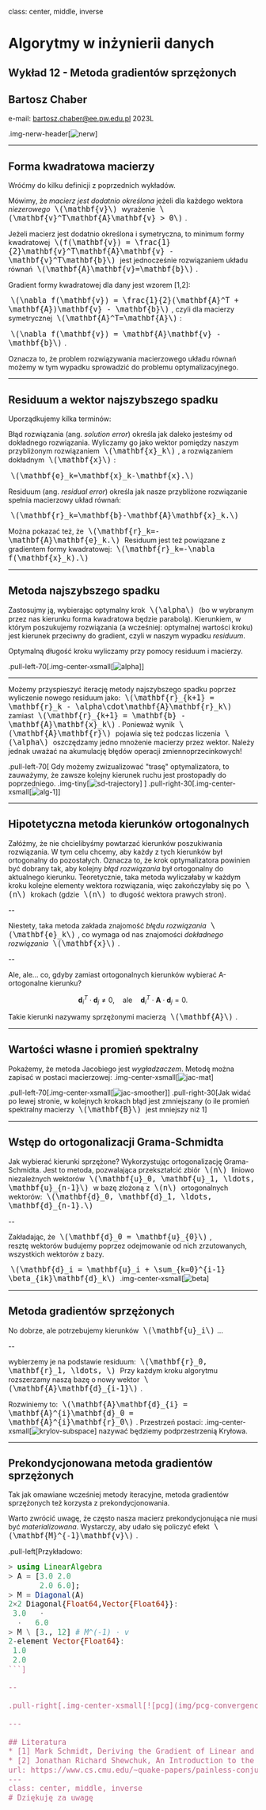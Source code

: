 class: center, middle, inverse
<style>	.remark-slide pre { overflow: visible; } </style>
<style>	.remark-code, code { padding: 5px; font-family: monospace; font-size: 15px;} </style>
<style> .img-center img { max-height: 620px; width: auto; } </style>
<style> .img-tiny img { max-width: 80%; } </style>
<style>	.attention { color: #ffb570; } </style>
<style>	.has-jax { background: none; font-size: 13pt } </style>
<style> .-fullscreen img { width: 0; height: 0; }
.full-height img { max-width: 100%; }
.full-width img { max-height: 100%; }
.fullscreen img {
  position: absolute;
  top: 0; left: 0;
}
</style>
<style>.pull-left-30 { float: left; width: 35%; }</style>
<style>.pull-left-70 { float: left; width: 63%; }</style>
<style>.pull-right-30 { float: right; width: 35%;}</style>
<style>.pull-right-70 { float: right; width: 63%;}</style>

# Algorytmy w inżynierii danych

## Wykład 12 - Metoda gradientów sprzężonych

## Bartosz Chaber

e-mail: bartosz.chaber@ee.pw.edu.pl
2023L

.img-nerw-header[![nerw](https://www.nerw.pw.edu.pl/var/nerw/storage/images/pasek-logo/4045-3-pol-PL/Pasek-logo.png)]

---

## Forma kwadratowa macierzy

Wróćmy do kilku definicji z poprzednich wykładów.

Mówimy, że _macierz jest dodatnio określona_ jeżeli dla każdego wektora _niezerowego_ `\(\mathbf{v}\)` wyrażenie `\(\mathbf{v}^T\mathbf{A}\mathbf{v} > 0\)`.

Jeżeli macierz jest dodatnio określona i symetryczna, to minimum formy kwadratowej
`\(f(\mathbf{v}) = \frac{1}{2}\mathbf{v}^T\mathbf{A}\mathbf{v} - \mathbf{v}^T\mathbf{b}\)`
jest jednocześnie rozwiązaniem układu równań `\(\mathbf{A}\mathbf{v}=\mathbf{b}\)`.

Gradient formy kwadratowej dla dany jest wzorem [1,2]:

`\(\nabla f(\mathbf{v}) = \frac{1}{2}(\mathbf{A}^T + \mathbf{A})\mathbf{v} - \mathbf{b}\)`,
czyli dla macierzy symetrycznej `\(\mathbf{A}^T=\mathbf{A}\)`:
 
`\(\nabla f(\mathbf{v}) = \mathbf{A}\mathbf{v} - \mathbf{b}\)`.

Oznacza to, że problem rozwiązywania macierzowego układu równań możemy w tym wypadku sprowadzić do problemu optymalizacyjnego.

---

## Residuum a wektor najszybszego spadku
Uporządkujemy kilka terminów:

Błąd rozwiązania (ang. _solution error_) określa jak daleko jesteśmy od dokładnego rozwiązania.
Wyliczamy go jako wektor pomiędzy naszym przybliżonym rozwiązaniem `\(\mathbf{x}_k\)`,
a rozwiązaniem dokładnym `\(\mathbf{x}\)`:

`\(\mathbf{e}_k=\mathbf{x}_k-\mathbf{x}.\)`

Residuum (ang. _residual error_) określa jak nasze przybliżone rozwiązanie spełnia macierzowy układ równań:

`\(\mathbf{r}_k=\mathbf{b}-\mathbf{A}\mathbf{x}_k.\)`

Można pokazać też, że `\(\mathbf{r}_k=-\mathbf{A}\mathbf{e}_k.\)`
Residuum jest też powiązane z gradientem formy kwadratowej: `\(\mathbf{r}_k=-\nabla f(\mathbf{x}_k).\)`

---

## Metoda najszybszego spadku

Zastosujmy ją, wybierając optymalny krok `\(\alpha\)` (bo w wybranym przez nas kierunku forma kwadratowa będzie parabolą).
Kierunkiem, w którym poszukujemy rozwiązania (a wcześniej: optymalnej wartości kroku) jest kierunek przeciwny do gradient, czyli w naszym wypadku _residuum_.

Optymalną długość kroku wyliczamy przy pomocy residuum i macierzy.

.pull-left-70[.img-center-xsmall[![alpha](img/alpha-steepest.png)]]

---

Możemy przyspieszyć iterację metody najszybszego spadku poprzez wyliczenie nowego residuum jako:
`\(\mathbf{r}_{k+1} = \mathbf{r}_k - \alpha\cdot\mathbf{A}\mathbf{r}_k\)`
zamiast `\(\mathbf{r}_{k+1} = \mathbf{b} - \mathbf{A}\mathbf{x}_k\)`.
Ponieważ wynik `\(\mathbf{A}\mathbf{r}\)` pojawia się też podczas liczenia `\(\alpha\)` oszczędzamy jedno mnożenie macierzy przez wektor. Należy jednak uważać na akumulację błędów operacji zmiennoprzecinkowych!

.pull-left-70[
Gdy możemy zwizualizować "trasę" optymalizatora, to zauważymy, że zawsze kolejny kierunek ruchu jest prostopadły do poprzedniego.
.img-tiny[![sd-trajectory](img/sd-trajectory.png)]
]
.pull-right-30[.img-center-xsmall[![alg-1](img/algorithm-steepest.png)]]

---

## Hipotetyczna metoda kierunków ortogonalnych

Załóżmy, że nie chcielibyśmy powtarzać kierunków poszukiwania rozwiązania. W tym celu chcemy, aby każdy
z tych kierunków był ortogonalny do pozostałych. Oznacza to, że krok optymalizatora powinien być dobrany
tak, aby kolejny _błąd rozwiązania_ był ortogonalny do aktualnego kierunku.
Teoretycznie, taka metoda wyliczałaby w każdym kroku kolejne elementy wektora rozwiązania, więc zakończyłaby
się po `\(n\)` krokach (gdzie `\(n\)` to długość wektora prawych stron).

--

Niestety, taka metoda zakłada znajomość _błędu rozwiązania_ `\(\mathbf{e}_k\)`, co wymaga od nas znajomości
_dokładnego rozwiązania_ `\(\mathbf{x}\)`.

--

Ale, ale... co, gdyby zamiast ortogonalnych kierunków wybierać A-ortogonalne kierunku?

$$ \mathbf{d}_i^T \cdot \mathbf{d}_j \neq 0,\quad\text{ale}\quad \mathbf{d}_i^T \cdot \mathbf{A} \cdot \mathbf{d}_j = 0.$$

Takie kierunki nazywamy sprzężonymi macierzą `\(\mathbf{A}\)`.

---

## Wartości własne i promień spektralny
Pokażemy, że metoda Jacobiego jest _wygładzaczem_.
Metodę można zapisać w postaci macierzowej:
.img-center-xsmall[![jac-mat](img/jac-mat.png)]

.pull-left-70[.img-center-xsmall[![jac-smoother](img/jac-smoother.png)]]
.pull-right-30[Jak widać po lewej stronie, w kolejnych krokach błąd jest zmniejszany
(o ile promień spektralny macierzy `\(\mathbf{B}\)` jest mniejszy niż 1]

---

## Wstęp do ortogonalizacji Grama-Schmidta

Jak wybierać kierunki sprzężone? Wykorzystując ortogonalizację Grama-Schmidta.
Jest to metoda, pozwalająca przekształcić zbiór `\(n\)` liniowo niezależnych wektorów
`\(\mathbf{u}_0, \mathbf{u}_1, \ldots, \mathbf{u}_{n-1}\)`
w bazę złożoną z `\(n\)` ortogonalnych wektorów:
`\(\mathbf{d}_0, \mathbf{d}_1, \ldots, \mathbf{d}_{n-1}.\)`

--

Zakładając, że `\(\mathbf{d}_0 = \mathbf{u}_{0}\)`, resztę wektorów budujemy poprzez odejmowanie
od nich zrzutowanych, wszystkich wektorów z bazy.

`\(\mathbf{d}_i = \mathbf{u}_i + \sum_{k=0}^{i-1} \beta_{ik}\mathbf{d}_k\)`
.img-center-xsmall[![beta](img/beta-conjugate.png)]

---

## Metoda gradientów sprzężonych

No dobrze, ale potrzebujemy kierunków `\(\mathbf{u}_i\)`...

--

wybierzemy je na podstawie residuum: `\(\mathbf{r}_0, \mathbf{r}_1, \ldots, \)`
Przy każdym kroku algorytmu rozszerzamy naszą bazę o nowy wektor `\(\mathbf{A}\mathbf{d}_{i-1}\)`.

Rozwiniemy to: `\(\mathbf{A}\mathbf{d}_{i} = \mathbf{A}^{i}\mathbf{d}_0 = \mathbf{A}^{i}\mathbf{r}_0\)`.
Przestrzeń postaci:
.img-center-xsmall[![krylov-subspace](img/krylov-subspace.png)]
nazywać będziemy podprzestrzenią Kryłowa.

---

## Prekondycjonowana metoda gradientów sprzężonych

Tak jak omawiane wcześniej metody iteracyjne, metoda gradientów sprzężonych też korzysta z
prekondycjonowania.

Warto zwrócić uwagę, że często nasza macierz prekondycjonująca nie musi być _materializowana_. Wystarczy,
aby udało się policzyć efekt `\(\mathbf{M}^{-1}\mathbf{v}\)`.

.pull-left[Przykładowo:
```julia
> using LinearAlgebra
> A = [3.0 2.0
       2.0 6.0];
> M = Diagonal(A)
2×2 Diagonal{Float64,Vector{Float64}}:
 3.0   ⋅ 
  ⋅   6.0
> M \ [3., 12] # M^(-1) ⋅ v
2-element Vector{Float64}:
 1.0
 2.0
```]

--

.pull-right[.img-center-xsmall[![pcg](img/pcg-convergence.png)]]

---

## Literatura
* [1] Mark Schmidt, Deriving the Gradient of Linear and Quadratic Functions in Matrix Notation, 2016, url: https://www.cs.ubc.ca/~schmidtm/Courses/340-F16/linearQuadraticGradients.pdf, dostęp: 21.05.2023
* [2] Jonathan Richard Shewchuk, An Introduction to the Conjugate Gradient Method Without the Agonizing Pain, 1994,
url: https://www.cs.cmu.edu/~quake-papers/painless-conjugate-gradient.pdf, dostęp: 21.05.2023
---
class: center, middle, inverse
# Dziękuję za uwagę
